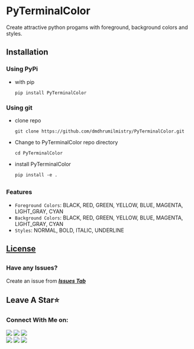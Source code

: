 # PyTerminalColor
 Create attractive python progams with foreground, background colors and styles.
 

##

## Installation

### Using PyPi

  - with pip
    ```
    pip install PyTerminalColor
    ```
  
  
### Using git

  - clone repo
     ```
     git clone https://github.com/dmdhrumilmistry/PyTerminalColor.git
     ```
   
  - Change to PyTerminalColor repo directory
     ```
     cd PyTerminalColor
     ```
   
  - install PyTerminalColor
     ```
     pip install -e .
     ```
     
##

### Features

   - `Foreground Colors`: BLACK, RED, GREEN, YELLOW, BLUE, MAGENTA, LIGHT_GRAY, CYAN
   - `Background Colors`: BLACK, RED, GREEN, YELLOW, BLUE, MAGENTA, LIGHT_GRAY, CYAN
   - `Styles`: NORMAL, BOLD, ITALIC, UNDERLINE

##
## [License]()
<!--   MIT License -->
  
  
##
### Have any Issues?
Create an issue from ***[Issues Tab](https://github.com/dmdhrumilmistry/PyTerminalColor/issues)***

  
##
## Leave A Star⭐

  
### Connect With Me on:
  
  <p align ="left">
    <a href = "https://github.com/dmdhrumilmistry" target="_blank"><img src = "https://img.shields.io/badge/Github-dmdhrumilmistry-333"></a>
    <a href = "https://www.instagram.com/dmdhrumilmistry/" target="_blank"><img src = "https://img.shields.io/badge/Instagram-dmdhrumilmistry-833ab4"></a>
    <a href = "https://twitter.com/dmdhrumilmistry" target="_blank"><img src = "https://img.shields.io/badge/Twitter-dmdhrumilmistry-4078c0"></a><br>
    <a href = "https://www.youtube.com/channel/UChbjrRvbzgY3BIomUI55XDQ" target="_blank"><img src = "https://img.shields.io/badge/YouTube-Dhrumil%20Mistry-critical"></a>
    <a href = "https://dhrumilmistrywrites.blogspot.com/" target="_blank"><img src = "https://img.shields.io/badge/Blog-Dhrumil%20Mistry-bd2c00"></a>
    <a href = "https://www.linkedin.com/in/dhrumil-mistry-312966192/" target="_blank"><img src = "https://img.shields.io/badge/LinkedIn-Dhrumil%20Mistry-4078c0"></a><br>
   </p>
  

